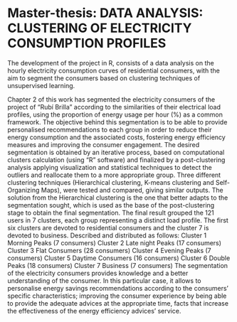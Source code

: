# Master-thesis: DATA ANALYSIS: CLUSTERING OF ELECTRICITY CONSUMPTION PROFILES
The development of the project in R, consists of a data analysis on the hourly electricity consumption curves of residential consumers, with the aim to segment the consumers based on clustering techniques of unsupervised learning.

Chapter 2 of this work has segmented the electricity consumers of the project of “Rubí Brilla” according to the similarities of their electrical load profiles, using the proportion of energy usage per hour (%) as a common framework. The objective behind this segmentation is to be able to provide personalised recommendations to each group in order to reduce their energy consumption and the associated costs, fostering energy efficiency measures and improving the consumer engagement.
The desired segmentation is obtained by an iterative process, based on computational clusters calculation (using “R” software) and finalized by a post-clustering analysis applying visualization and statistical techniques to detect the outliers and reallocate them to a more appropriate group. Three different clustering techniques (Hierarchical clustering, K-means clustering and Self-Organizing Maps), were tested and compared, giving similar outputs. The solution from the Hierarchical clustering is the one that better adapts to the segmentation sought, which is used as the base of the post-clustering stage to obtain the final segmentation.
The final result grouped the 121 users in 7 clusters, each group representing a distinct load profile. The first six clusters are devoted to residential consumers and the cluster 7 is devoted to business. Described and distributed as follows:
Cluster 1 Morning Peaks (7 consumers)
Cluster 2 Late night Peaks (17 consumers)
Cluster 3 Flat Consumers (28 consumers)
Cluster 4 Evening Peaks (7 consumers)
Cluster 5 Daytime Consumers (16 consumers)
Cluster 6 Double Peaks (18 consumers)
Cluster 7 Business (7 consumers)
The segmentation of the electricity consumers provides knowledge and a better understanding of the consumer. In this particular case, it allows to personalise energy savings recommendations according to the consumers’ specific characteristics; improving the consumer experience by being able to provide the adequate advices at the appropriate time, facts that increase the effectiveness of the energy efficiency advices’ service.
